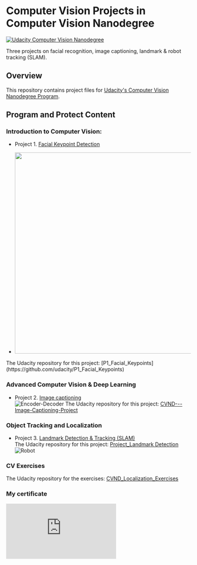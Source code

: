 # Computer Vision Projects in Computer Vision Nanodegree
[![Udacity Computer Vision Nanodegree](https://tugan0329.bitbucket.io/imgs/github/cvnd.svg?style=flat-square)](https://www.udacity.com/course/computer-vision-nanodegree--nd891)

Three projects on facial recognition, image captioning, landmark &amp; robot tracking (SLAM).

## Overview
This repository contains project files for [Udacity's Computer Vision Nanodegree Program](https://www.udacity.com/course/computer-vision-nanodegree--nd891).

## Program and Protect Content
### Introduction to Computer Vision:
- Project 1. [Facial Keypoint Detection](./CV_Proj1_facial_detection)<br/>
- <p align="center">
  <img width="1138" height="547" src="https://user-images.githubusercontent.com/33187812/66273775-64b75700-e877-11e9-8aa0-2359dd9641ab.png">
</p>
The Udacity repository for this project: [P1_Facial_Keypoints](https://github.com/udacity/P1_Facial_Keypoints)

### Advanced Computer Vision & Deep Learning
- Project 2. [Image captioning](./CV_Proj2_image_captioning)<br/>
![Encoder-Decoder](https://github.com/MaggieX/Computer_Vision_Udacity_Nanodegree/blob/868f401fcc8d59d3ea6d14b14c75890daf073e79/CV_Proj2_image_captioning/images/encoder-decoder.png)
The Udacity repository for this project: [CVND---Image-Captioning-Project](https://github.com/udacity/CVND---Image-Captioning-Project)

### Object Tracking and Localization
- Project 3. [Landmark Detection & Tracking (SLAM)](./CV_Proj3_SLAM)<br/>
The Udacity repository for this project: [Project_Landmark Detection](https://github.com/udacity/CVND_Localization_Exercises/tree/master/Project_Landmark%20Detection)
![Robot](https://github.com/MaggieX/Computer_Vision_Udacity_Nanodegree/blob/4bd7b467539f1de9c663d91d40443f03d6c894a9/CV_Proj3_SLAM/images/robot_world.png)

### CV Exercises
The Udacity repository for the exercises: [CVND_Localization_Exercises](https://github.com/udacity/CVND_Localization_Exercises) 

### My certificate
![CV certificate](https://github.com/MaggieX/Computer_Vision_CVND/blob/5e0bdd73bada54d66c621cd9dd595edcc519a83d/Udacity_NanoDegree_Certificate.pdf)
